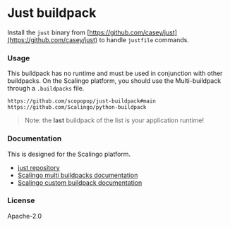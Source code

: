 # Just buildpack

Install the `just` binary from [https://github.com/casey/just](https://github.com/casey/just)
to handle `justfile` commands.

### Usage

This buildpack has no runtime and must be used in conjunction with other buildpacks.
On the Scalingo platform, you should use the Multi-buildpack through a `.buildpacks` file.

```
https://github.com/scopopop/just-buildpack#main
https://github.com/Scalingo/python-buildpack
```

> Note: the **last** buildpack of the list is your application runtime!

### Documentation

This is designed for the Scalingo platform.

- [just repository](https://github.com/casey/just)
- [Scalingo multi buildpacks documentation](https://doc.scalingo.com/platform/deployment/buildpacks/multi)
- [Scalingo custom buildpack documentation](https://doc.scalingo.com/platform/deployment/buildpacks/custom)

### License

Apache-2.0
